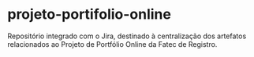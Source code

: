 # projeto-portifolio-online
Repositório integrado com o Jira, destinado à centralização dos artefatos relacionados ao Projeto de Portfólio Online da Fatec de Registro.
